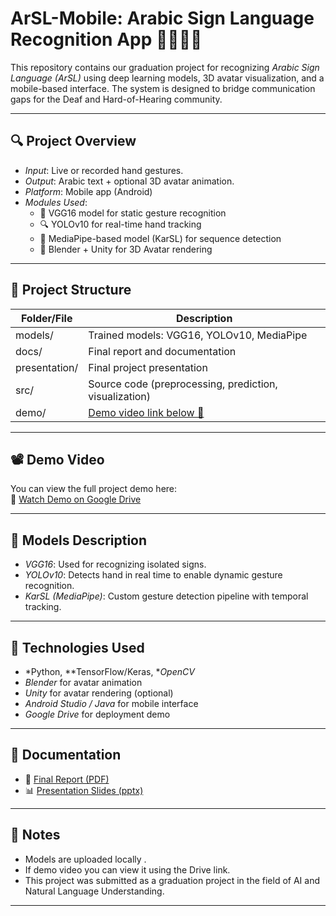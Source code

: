 # ArSL-Mobile: Arabic Sign Language Recognition App 🤟📱🇪🇬

This repository contains our graduation project for recognizing *Arabic Sign Language (ArSL)* using deep learning models, 3D avatar visualization, and a mobile-based interface. The system is designed to bridge communication gaps for the Deaf and Hard-of-Hearing community.

---

## 🔍 Project Overview

- *Input*: Live or recorded hand gestures.
- *Output*: Arabic text + optional 3D avatar animation.
- *Platform*: Mobile app (Android)
- *Modules Used*:
  - 🧠 VGG16 model for static gesture recognition
  - 🔍 YOLOv10 for real-time hand tracking
  - 🤖 MediaPipe-based model (KarSL) for sequence detection
  - 🧱 Blender + Unity for 3D Avatar rendering

---

## 📁 Project Structure

| Folder/File       | Description |
|------------------|-------------|
| models/         | Trained models: VGG16, YOLOv10, MediaPipe |
| docs/           | Final report and documentation |
| presentation/   | Final project presentation |
| src/            | Source code (preprocessing, prediction, visualization) |
| demo/           | [Demo video link below 🔽](https://drive.google.com/file/d/1LMRk9N7-vqd7KeM2_cq8SQvBxDAkNdBH/view?usp=sharing) |

---

## 📽 Demo Video

You can view the full project demo here:  
🎥 [Watch Demo on Google Drive](https://drive.google.com/your-real-demo-link-here)

---

## 🧠 Models Description

- *VGG16*: Used for recognizing isolated signs.
- *YOLOv10*: Detects hand in real time to enable dynamic gesture recognition.
- *KarSL (MediaPipe)*: Custom gesture detection pipeline with temporal tracking.

---

## 🚀 Technologies Used

- *Python, **TensorFlow/Keras, **OpenCV*
- *Blender* for avatar animation
- *Unity* for avatar rendering (optional)
- *Android Studio / Java* for mobile interface
- *Google Drive* for deployment demo

---

## 📝 Documentation

- 📄 [Final Report (PDF)]([docs/your-doc-link.pdf](https://docs.google.com/document/d/1LO_vQUTEZL_v1J3De9CTEANo28H8U2IZ/edit?usp=sharing&ouid=116460896971091558315&rtpof=true&sd=true))
- 📊 [Presentation Slides (pptx)](https://docs.google.com/presentation/d/1LIy_rSNrzDbog-fIrrPJsLSa9jTNkw2Q/edit?usp=sharing&ouid=116460896971091558315&rtpof=true&sd=true)

---

## 📌 Notes

- Models are uploaded locally .
- If demo video you can view it using the Drive link.
- This project was submitted as a graduation project in the field of AI and Natural Language Understanding.

---
